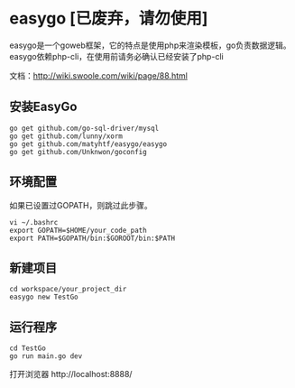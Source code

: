 easygo [已废弃，请勿使用]
======

easygo是一个goweb框架，它的特点是使用php来渲染模板，go负责数据逻辑。
easygo依赖php-cli，在使用前请务必确认已经安装了php-cli

文档：<http://wiki.swoole.com/wiki/page/88.html>

安装EasyGo
-----
```shell
go get github.com/go-sql-driver/mysql 
go get github.com/lunny/xorm
go get github.com/matyhtf/easygo/easygo
go get github.com/Unknwon/goconfig
```

环境配置
-----
如果已设置过GOPATH，则跳过此步骤。
```
vi ~/.bashrc
export GOPATH=$HOME/your_code_path
export PATH=$GOPATH/bin:$GOROOT/bin:$PATH
```

新建项目
-----
```
cd workspace/your_project_dir
easygo new TestGo
```

运行程序
-----
```
cd TestGo
go run main.go dev
```

打开浏览器 http://localhost:8888/


